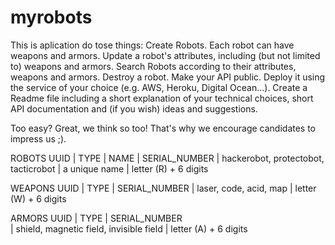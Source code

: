 # myrobots
This is aplication do tose things:
Create Robots. Each robot can have weapons and armors.
Update a robot's attributes, including (but not limited to) weapons and armors.
Search Robots according to their attributes, weapons and armors.
Destroy a robot.
Make your API public. Deploy it using the service of your choice (e.g. AWS, Heroku, Digital Ocean...).
Create a Readme file including a short explanation of your technical choices, short API documentation and (if you wish) ideas and suggestions.

Too easy? Great, we think so too!
That's why we encourage candidates to impress us ;).

ROBOTS
UUID | TYPE                                  | NAME          | SERIAL_NUMBER
     | hackerobot, protectobot, tacticrobot  | a unique name | letter (R) + 6 digits

WEAPONS
UUID | TYPE                   | SERIAL_NUMBER
     | laser, code, acid, map | letter (W) + 6 digits

ARMORS
UUID | TYPE               	               | SERIAL_NUMBER                          
     | shield, magnetic field, invisible field | letter (A) + 6 digits
